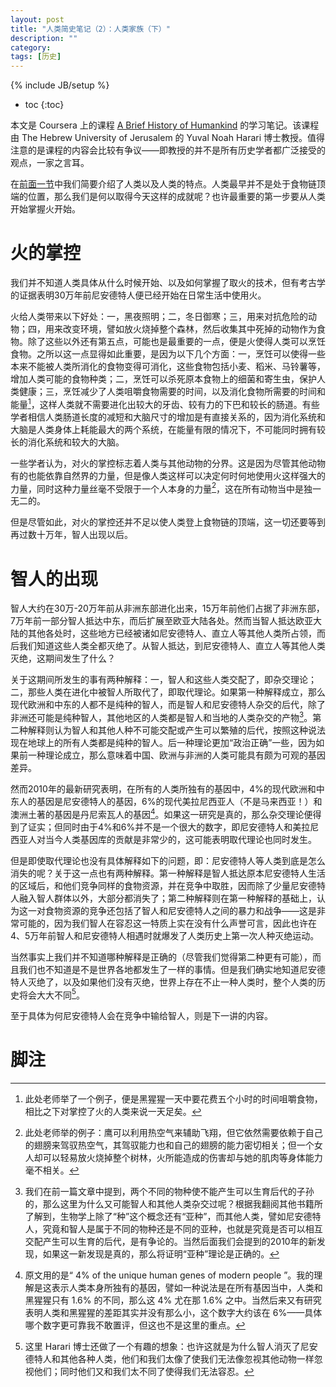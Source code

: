 ```yaml
---
layout: post
title: "人类简史笔记（2）：人类家族（下）"
description: ""
category:
tags: [历史]
---
```

{% include JB/setup %}

* toc
{:toc}

本文是 Coursera 上的课程 [A Brief History of Humankind](https://class.coursera.org/humankind-002/) 的学习笔记。该课程由 The Hebrew University of Jerusalem 的 Yuval Noah Harari 博士教授。值得注意的是课程的内容会比较有争议——即教授的并不是所有历史学者都广泛接受的观点，一家之言耳。

在[前面一节](../../../08/23/1)中我们简要介绍了人类以及人类的特点。人类最早并不是处于食物链顶端的位置，那么我们是何以取得今天这样的成就呢？也许最重要的第一步要从人类开始掌握火开始。

# 火的掌控

我们并不知道人类具体从什么时候开始、以及如何掌握了取火的技术，但有考古学的证据表明30万年前尼安德特人便已经开始在日常生活中使用火。

火给人类带来以下好处：一，黑夜照明；二，冬日御寒；三，用来对抗危险的动物；四，用来改变环境，譬如放火烧掉整个森林，然后收集其中死掉的动物作为食物。除了这些以外还有第五点，可能也是最重要的一点，便是火使得人类可以烹饪食物。之所以这一点显得如此重要，是因为以下几个方面：一，烹饪可以使得一些本来不能被人类所消化的食物变得可消化，这些食物包括小麦、稻米、马铃薯等，增加人类可能的食物种类；二，烹饪可以杀死原本食物上的细菌和寄生虫，保护人类健康；三，烹饪减少了人类咀嚼食物需要的时间，以及消化食物所需要的时间和能量[^1]，这样人类就不需要进化出较大的牙齿、较有力的下巴和较长的肠道。有些学者相信人类肠道长度的减短和大脑尺寸的增加是有直接关系的，因为消化系统和大脑是人类身体上耗能最大的两个系统，在能量有限的情况下，不可能同时拥有较长的消化系统和较大的大脑。

一些学者认为，对火的掌控标志着人类与其他动物的分界。这是因为尽管其他动物有的也能依靠自然界的力量，但是像人类这样可以决定何时何地使用火这样强大的力量，同时这种力量丝毫不受限于一个人本身的力量[^5]，这在所有动物当中是独一无二的。

但是尽管如此，对火的掌控还并不足以使人类登上食物链的顶端，这一切还要等到再过数十万年，智人出现以后。

[^1]: 此处老师举了一个例子，便是黑猩猩一天中要花费五个小时的时间咀嚼食物，相比之下对掌控了火的人类来说一天足矣。

[^5]: 此处老师举的例子：鹰可以利用热空气来辅助飞翔，但它依然需要依赖于自己的翅膀来驾驭热空气，其驾驭能力也和自己的翅膀的能力密切相关；但一个女人却可以轻易放火烧掉整个树林，火所能造成的伤害却与她的肌肉等身体能力毫不相关。

# 智人的出现

智人大约在30万-20万年前从非洲东部进化出来，15万年前他们占据了非洲东部，7万年前一部分智人抵达中东，而后扩展至欧亚大陆各处。然而当智人抵达欧亚大陆的其他各处时，这些地方已经被诸如尼安德特人、直立人等其他人类所占领，而后我们知道这些人类全都灭绝了。从智人抵达，到尼安德特人、直立人等其他人类灭绝，这期间发生了什么？

关于这期间所发生的事有两种解释：一，智人和这些人类交配了，即杂交理论；二，那些人类在进化中被智人所取代了，即取代理论。如果第一种解释成立，那么现代欧洲和中东的人都不是纯种的智人，而是智人和尼安德特人杂交的后代，除了非洲还可能是纯种智人，其他地区的人类都是智人和当地的人类杂交的产物[^2]。第二种解释则认为智人和其他人种不可能交配或产生可以繁殖的后代，按照这种说法现在地球上的所有人类都是纯种的智人。后一种理论更加“政治正确”一些，因为如果前一种理论成立，那么意味着中国、欧洲与非洲的人类可能具有颇为可观的基因差异。

然而2010年的最新研究表明，在所有的人类所独有的基因中，4%的现代欧洲和中东人的基因是尼安德特人的基因，6%的现代美拉尼西亚人（不是马来西亚！）和澳洲土著的基因是丹尼索瓦人的基因[^3]。如果这一研究是真的，那么杂交理论便得到了证实；但同时由于4%和6%并不是一个很大的数字，即尼安德特人和美拉尼西亚人对当今人类基因库的贡献是非常少的，这可能表明取代理论也同时发生。

但是即使取代理论也没有具体解释如下的问题，即：尼安德特人等人类到底是怎么消失的呢？关于这一点也有两种解释。第一种解释是智人抵达原本尼安德特人生活的区域后，和他们竞争同样的食物资源，并在竞争中取胜，因而除了少量尼安德特人融入智人群体以外，大部分都消失了；第二种解释则在第一种解释的基础上，认为这一对食物资源的竞争还包括了智人和尼安德特人之间的暴力和战争——这是非常可能的，因为我们智人在容忍这一特质上实在没有什么声誉可言，因此也许在4、5万年前智人和尼安德特人相遇时就爆发了人类历史上第一次人种灭绝运动。

当然事实上我们并不知道哪种解释是正确的（尽管我们觉得第二种更有可能），而且我们也不知道是不是世界各地都发生了一样的事情。但是我们确实地知道尼安德特人灭绝了，以及如果他们没有灭绝，世界上存在不止一种人类时，整个人类的历史将会大大不同[^4]。

至于具体为何尼安德特人会在竞争中输给智人，则是下一讲的内容。

[^2]: 我们在前一篇文章中提到，两个不同的物种使不能产生可以生育后代的子孙的，那么这里为什么又可能智人和其他人类杂交过呢？根据我翻阅其他书籍所了解到，生物学上除了“种”这个概念还有“亚种”，而其他人类，譬如尼安德特人，究竟和智人是属于不同的物种还是不同的亚种，也就是究竟是否可以相互交配产生可以生育的后代，是有争论的。当然后面我们会提到的2010年的新发现，如果这一新发现是真的，那么将证明“亚种”理论是正确的。

[^3]: 原文用的是“ 4% of the unique human genes of modern people ”。我的理解是这表示人类本身所独有的基因，譬如一种说法是在所有基因当中，人类和黑猩猩只有 1.6% 的不同，那么这 4% 尤在那 1.6% 之中。当然后来又有研究表明人类和黑猩猩的差距其实并没有那么小，这个数字大约该在 6%——具体哪个数字更可靠我不敢置评，但这也不是这里的重点。

[^4]: 这里 Harari 博士还做了一个有趣的想象：也许这就是为什么智人消灭了尼安德特人和其他各种人类，他们和我们太像了使我们无法像忽视其他动物一样忽视他们；同时他们又和我们太不同了使得我们无法容忍。

# 脚注
